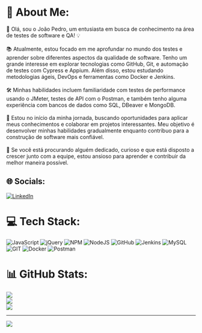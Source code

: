 # 💫 About Me:
👋 Olá, sou o João Pedro, um entusiasta em busca de conhecimento na área de testes de software e QA! 💡<br><br>📚 Atualmente, estou focado em me aprofundar no mundo dos testes e aprender sobre diferentes aspectos da qualidade de software. Tenho um grande interesse em explorar tecnologias como GitHub, Git, e automação de testes com Cypress e Appium. Além disso, estou estudando metodologias ágeis, DevOps e ferramentas como Docker e Jenkins.<br><br>🛠️ Minhas habilidades incluem familiaridade com testes de performance usando o JMeter, testes de API com o Postman, e também tenho alguma experiência com bancos de dados como SQL, DBeaver e MongoDB.<br><br>🌱 Estou no início da minha jornada, buscando oportunidades para aplicar meus conhecimentos e colaborar em projetos interessantes. Meu objetivo é desenvolver minhas habilidades gradualmente enquanto contribuo para a construção de software mais confiável.<br><br>🚀 Se você está procurando alguém dedicado, curioso e que está disposto a crescer junto com a equipe, estou ansioso para aprender e contribuir da melhor maneira possível.


## 🌐 Socials:
[![LinkedIn](https://img.shields.io/badge/LinkedIn-%230077B5.svg?logo=linkedin&logoColor=white)](https://linkedin.com/in/https://www.linkedin.com/in/joão-analista-de-teste-qa/) 

# 💻 Tech Stack:
![JavaScript](https://img.shields.io/badge/javascript-%23323330.svg?style=for-the-badge&logo=javascript&logoColor=%23F7DF1E) ![jQuery](https://img.shields.io/badge/jquery-%230769AD.svg?style=for-the-badge&logo=jquery&logoColor=white) ![NPM](https://img.shields.io/badge/NPM-%23000000.svg?style=for-the-badge&logo=npm&logoColor=white) ![NodeJS](https://img.shields.io/badge/node.js-6DA55F?style=for-the-badge&logo=node.js&logoColor=white) ![GitHub](https://img.shields.io/badge/GitHub-%23121011.svg?style=for-the-badge&logo=github&logoColor=white) ![Jenkins](https://img.shields.io/badge/jenkins-%232C5263.svg?style=for-the-badge&logo=jenkins&logoColor=white) ![MySQL](https://img.shields.io/badge/mysql-%2300f.svg?style=for-the-badge&logo=mysql&logoColor=white) ![GIT](https://img.shields.io/badge/Git-fc6d26?style=for-the-badge&logo=git&logoColor=white) ![Docker](https://img.shields.io/badge/docker-%230db7ed.svg?style=for-the-badge&logo=docker&logoColor=white) ![Postman](https://img.shields.io/badge/Postman-FF6C37?style=for-the-badge&logo=postman&logoColor=white)
# 📊 GitHub Stats:
![](https://github-readme-stats.vercel.app/api?username=JoaoKleinkauf&theme=dark&hide_border=false&include_all_commits=false&count_private=false)<br/>
![](https://github-readme-streak-stats.herokuapp.com/?user=JoaoKleinkauf&theme=dark&hide_border=false)<br/>
![](https://github-readme-stats.vercel.app/api/top-langs/?username=JoaoKleinkauf&theme=dark&hide_border=false&include_all_commits=false&count_private=false&layout=compact)

---
[![](https://visitcount.itsvg.in/api?id=JoaoKleinkauf&icon=0&color=0)](https://visitcount.itsvg.in)

<!-- Proudly created with GPRM ( https://gprm.itsvg.in ) -->
